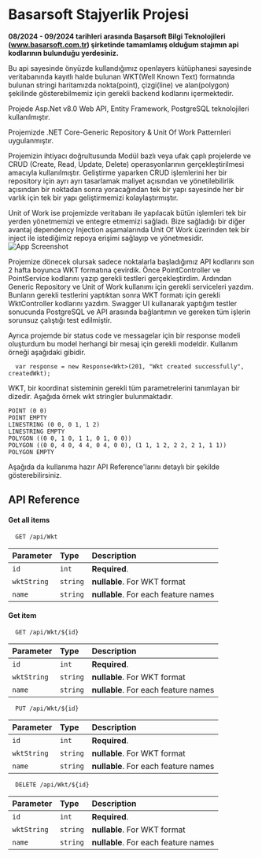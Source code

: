 
# Basarsoft Stajyerlik Projesi 

**08/2024 - 09/2024 tarihleri arasında Başarsoft Bilgi Teknolojileri (www.basarsoft.com.tr) şirketinde tamamlamış olduğum stajımın api kodlarının bulunduğu yerdesiniz.**

Bu api sayesinde önyüzde kullandığımız openlayers kütüphanesi sayesinde veritabanında kayıtlı halde bulunan WKT(Well Known Text) formatında bulunan stringi haritamızda nokta(point), çizgi(line) ve alan(polygon) şekilinde gösterebilmemiz için gerekli backend kodlarını içermektedir.

Projede Asp.Net v8.0 Web API, Entity Framework, PostgreSQL teknolojileri kullanılmıştır.

Projemizde .NET Core-Generic Repository & Unit Of Work Patternleri uygulanmıştır.

Projemizin ihtiyacı doğrultusunda Modül bazlı veya ufak çaplı projelerde ve CRUD (Create, Read, Update, Delete) operasyonlarının gerçekleştirilmesi amacıyla kullanılmıştır. Geliştirme yaparken CRUD işlemlerini her bir repository için ayrı ayrı tasarlamak maliyet açısından ve yönetilebilirlik açısından bir noktadan sonra yoracağından tek bir yapı sayesinde her bir varlık için tek bir yapı geliştirmemizi kolaylaştırmıştır.

Unit of Work ise projemizde veritabanı ile yapılacak bütün işlemleri tek bir yerden yönetmemizi ve entegre etmemizi sağladı. Bize sağladığı bir diğer avantaj dependency Injection aşamalarında Unit Of Work üzerinden tek bir inject ile istediğimiz repoya erişimi sağlayıp ve yönetmesidir.
![App Screenshot](https://miro.medium.com/v2/resize:fit:700/1*7lgfF9RbjbfN1jiQG5jQ6w.png)

Projemize dönecek olursak sadece noktalarla başladığımız API kodlarını son 2 hafta boyunca WKT formatına çevirdik. Önce PointController ve PointService kodlarını yazıp gerekli testleri gerçekleştirdim. Ardından Generic Repository ve Unit of Work kullanımı için gerekli serviceleri yazdım. Bunların gerekli testlerini yaptıktan sonra WKT formatı için gerekli WktController kodlarını yazdım. Swagger UI kullanarak yaptığım testler sonucunda PostgreSQL ve API arasında bağlantımın ve gereken tüm işlerin sorunsuz çalıştığı test edilmiştir. 

Ayrıca projemde bir status code ve messagelar için bir response modeli oluşturdum bu model herhangi bir mesaj için gerekli modeldir. Kullanım örneği aşağıdaki gibidir.

```
  var response = new Response<Wkt>(201, "Wkt created successfully", createdWkt);
```
WKT, bir koordinat sisteminin gerekli tüm parametrelerini tanımlayan bir dizedir. Aşağıda örnek wkt stringler bulunmaktadır.
```
POINT (0 0)
POINT EMPTY
LINESTRING (0 0, 0 1, 1 2)
LINESTRING EMPTY
POLYGON ((0 0, 1 0, 1 1, 0 1, 0 0))
POLYGON ((0 0, 4 0, 4 4, 0 4, 0 0), (1 1, 1 2, 2 2, 2 1, 1 1))
POLYGON EMPTY
```

Aşağıda da kullanıma hazır API Reference'larını detaylı bir şekilde gösterebilirsiniz.



## API Reference

#### Get all items

```
  GET /api/Wkt
```

| Parameter | Type     | Description                          |
| :-------- | :------- | :----------------------------------- |
| `id`      | `int`    | **Required**.                        |
|`wktString`| `string` | **nullable**. For WKT format         |
| `name`    | `string` | **nullable**. For each feature names |
#### Get item

```
  GET /api/Wkt/${id}
```
| Parameter | Type     | Description                          |
| :-------- | :------- | :----------------------------------- |
| `id`      | `int`    | **Required**.                        |
|`wktString`| `string` | **nullable**. For WKT format         |
| `name`    | `string` | **nullable**. For each feature names |

```
  PUT /api/Wkt/${id}
```
| Parameter | Type     | Description                          |
| :-------- | :------- | :----------------------------------- |
| `id`      | `int`    | **Required**.                        |
|`wktString`| `string` | **nullable**. For WKT format         |
| `name`    | `string` | **nullable**. For each feature names |

```
  DELETE /api/Wkt/${id}
```
| Parameter | Type     | Description                          |
| :-------- | :------- | :----------------------------------- |
| `id`      | `int`    | **Required**.                        |
|`wktString`| `string` | **nullable**. For WKT format         |
| `name`    | `string` | **nullable**. For each feature names |




